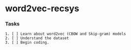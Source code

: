 # word2vec-recsys

### Tasks

```
1. [ ] Learn about word2vec (CBOW and Skip-gram) models
2. [ ] Understand the dataset
3. [ ] Begin coding.
```
